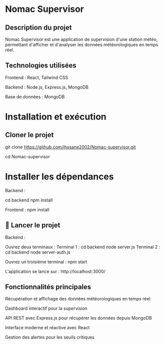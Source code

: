 #  Nomac Supervisor


##  Description du projet

Nomac Supervisor est une application de supervision d'une station météo, permettant d'afficher et d'analyser les données météorologiques en temps réel.

##  Technologies utilisées

Frontend : React, Tailwind CSS 

Backend : Node.js, Express.js, MongoDB

Base de données : MongoDB 

#  Installation et exécution

##  Cloner le projet

git clone https://github.com/ihssane2002/Nomac-supervisor.git

cd Nomac-supervisor

#  Installer les dépendances

Backend :

cd backend
npm install

Frontend :
npm install

## 🚀 Lancer le projet

Backend :

Ouvrez deux terminaux :
Terminal 1 :
cd backend
node server.js
Terminal 2 :
cd backend
node server-auth.js

Ouvrez un troisième terminal :
npm start

L'application se lance sur : http://localhost:3000/

##  Fonctionnalités principales

Récupération et affichage des données météorologiques en temps réel

Dashboard interactif pour la supervision

API REST avec Express.js pour récupérer les données depuis MongoDB

Interface moderne et réactive avec React

Gestion des alertes pour les seuils critiques



